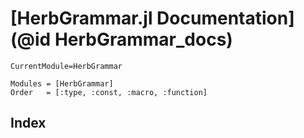# [HerbGrammar.jl Documentation](@id HerbGrammar_docs)

```@meta
CurrentModule=HerbGrammar
```

```@autodocs
Modules = [HerbGrammar]
Order   = [:type, :const, :macro, :function]
```

## Index

```@index
```
